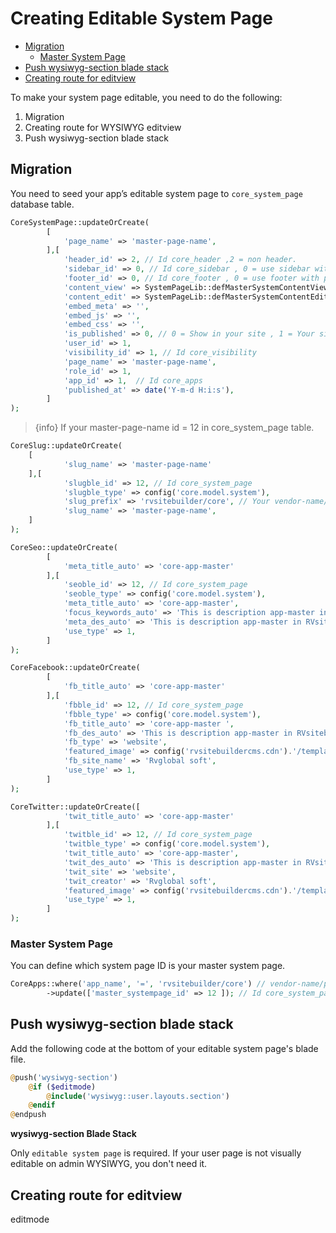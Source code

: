 # Creating Editable System Page

-   [Migration](#migration)
    -   [Master System Page](#master-system-page)
-   [Push wysiwyg-section blade stack](#push-wysiwyg-section-blade-stack)
-   [Creating route for editview](#creating-route-for-editview)

To make your system page editable, you need to do the following:

1. Migration
2. Creating route for WYSIWYG editview
3. Push wysiwyg-section blade stack

## Migration

You need to seed your app’s editable system page to `core_system_page` database table.

```php
CoreSystemPage::updateOrCreate(
        [
            'page_name' => 'master-page-name',
        ],[
            'header_id' => 2, // Id core_header ,2 = non header.
            'sidebar_id' => 0, // Id core_sidebar , 0 = use sidebar with parent page.
            'footer_id' => 0, // Id core_footer , 0 = use footer with parent page.
            'content_view' => SystemPageLib::defMasterSystemContentView(),
            'content_edit' => SystemPageLib::defMasterSystemContentEdit(),
            'embed_meta' => '',
            'embed_js' => '',
            'embed_css' => '',
            'is_published' => 0, // 0 = Show in your site , 1 = Your site doesn't show.
            'user_id' => 1,
            'visibility_id' => 1, // Id core_visibility
            'page_name' => 'master-page-name',
            'role_id' => 1,
            'app_id' => 1,  // Id core_apps
            'published_at' => date('Y-m-d H:i:s'),
        ]
);
```

> {info} If your master-page-name id = 12 in core_system_page table.

```php
CoreSlug::updateOrCreate(
    [
            'slug_name' => 'master-page-name'
    ],[
            'slugble_id' => 12, // Id core_system_page
            'slugble_type' => config('core.model.system'),
            'slug_prefix' => 'rvsitebuilder/core', // Your vendor-name/project-name
            'slug_name' => 'master-page-name',
    ]
);

```

```php
CoreSeo::updateOrCreate(
        [
            'meta_title_auto' => 'core-app-master'
        ],[
            'seoble_id' => 12, // Id core_system_page
            'seoble_type' => config('core.model.system'),
            'meta_title_auto' => 'core-app-master',
            'focus_keywords_auto' => 'This is description app-master in RVsitebuilder CMS',
            'meta_des_auto' => 'This is description app-master in RVsitebuilder CMS',
            'use_type' => 1,
        ]
);
```

```php
CoreFacebook::updateOrCreate(
        [
            'fb_title_auto' => 'core-app-master'
        ],[
            'fbble_id' => 12, // Id core_system_page
            'fbble_type' => config('core.model.system'),
            'fb_title_auto' => 'core-app-master ',
            'fb_des_auto' => 'This is description app-master in RVsitebuilder CMS',
            'fb_type' => 'website',
            'featured_image' => config('rvsitebuildercms.cdn').'/templates/rvs_library/imageslibrary_v6/mrv_300x360/    otherimage/L/solidstockart-stock-photo-an-image-of-a-nice-autumn-la-568050.jpg',
            'fb_site_name' => 'Rvglobal soft',
            'use_type' => 1,
        ]
);
```

```php
CoreTwitter::updateOrCreate([
            'twit_title_auto' => 'core-app-master'
        ],[
            'twitble_id' => 12, // Id core_system_page
            'twitble_type' => config('core.model.system'),
            'twit_title_auto' => 'core-app-master',
            'twit_des_auto' => 'This is description app-master in RVsitebuilder CMS',
            'twit_site' => 'website',
            'twit_creator' => 'Rvglobal soft',
            'featured_image' => config('rvsitebuildercms.cdn').'/templates/rvs_library/imageslibrary_v6/mrv_300x360/otherimage/L/solidstockart-stock-photo-an-image-of-a-nice-autumn-la-568050.jpg',
            'use_type' => 1,
        ]
);
```

### Master System Page

You can define which system page ID is your master system page.

```php
CoreApps::where('app_name', '=', 'rvsitebuilder/core') // vendor-name/project-name
        ->update(['master_systempage_id' => 12 ]); // Id core_system_page
```

## Push wysiwyg-section blade stack

Add the following code at the bottom of your editable system page's blade file.

```php
@push('wysiwyg-section')
    @if ($editmode)
        @include('wysiwyg::user.layouts.section')
    @endif
@endpush
```

**wysiwyg-section Blade Stack**

Only `editable system page` is required. If your user page is not visually editable on admin WYSIWYG, you don't need it.

## Creating route for editview

editmode
